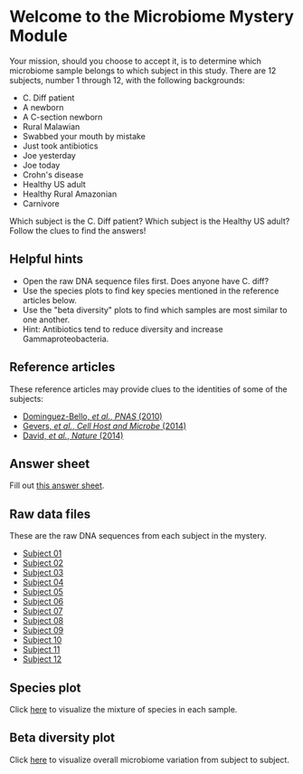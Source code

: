 # Welcome to the Microbiome Mystery Module

Your mission, should you choose to accept it, is to determine which microbiome sample belongs to which subject in this study. There are 12 subjects, number 1 through 12, with the following backgrounds:

* C. Diff patient
* A newborn
* A C-section newborn
* Rural Malawian
* Swabbed your mouth by mistake
* Just took antibiotics
* Joe yesterday
* Joe today
* Crohn's disease
* Healthy US adult
* Healthy Rural Amazonian
* Carnivore

Which subject is the C. Diff patient? Which subject is the Healthy US adult? Follow the clues to find the answers!

## Helpful hints

* Open the raw DNA sequence files first. Does anyone have C. diff?
* Use the species plots to find key species mentioned in the reference articles below.
* Use the "beta diversity" plots to find which samples are most similar to one another.
* Hint: Antibiotics tend to reduce diversity and increase Gammaproteobacteria.

## Reference articles
These reference articles may provide clues to the identities of some of the subjects:

* [Dominguez-Bello, _et al._, _PNAS_ (2010)](references/Dominguez_Bello_PNAS_2010.pdf)
* [Gevers, _et al._, _Cell Host and Microbe_ (2014)](references/Gevers_Cell_Host_Microbe_2014.pdf)
* [David, _et al._, _Nature_ (2014)](references/David_Nature_2014.pdf)

## Answer sheet

Fill out [this answer sheet](https://s3.us-east-2.amazonaws.com/knights-lab/public/microbiome_mystery_answers.xlsx).

## Raw data files
These are the raw DNA sequences from each subject in the mystery.

* [Subject 01](DNA_files/subject_01.fna)
* [Subject 02](DNA_files/subject_02.fna)
* [Subject 03](DNA_files/subject_03.fna)
* [Subject 04](DNA_files/subject_04.fna)
* [Subject 05](DNA_files/subject_05.fna)
* [Subject 06](DNA_files/subject_06.fna)
* [Subject 07](DNA_files/subject_07.fna)
* [Subject 08](DNA_files/subject_08.fna)
* [Subject 09](DNA_files/subject_09.fna)
* [Subject 10](DNA_files/subject_10.fna)
* [Subject 11](DNA_files/subject_11.fna)
* [Subject 12](DNA_files/subject_12.fna)


## Species plot
Click [here](http://danknights.s3-website.us-east-2.amazonaws.com/microbiomemystery/taxaplots/bar_charts.html) to visualize the mixture of species in each sample.

## Beta diversity plot
Click [here](http://danknights.s3-website.us-east-2.amazonaws.com/microbiomemystery/bray_curtis_emperor_pcoa_plot/index.html) to visualize overall microbiome variation from subject to subject.



